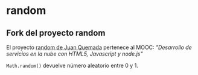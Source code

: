random
======

## Fork del proyecto random

El proyecto [random de Juan Quemada](https://github.com/jquemada/random) pertenece al MOOC: *"Desarrollo de servicios en la nube con HTML5, Javascript y node.js"*   

`Math.random()` devuelve número aleatorio entre 0 y 1.



